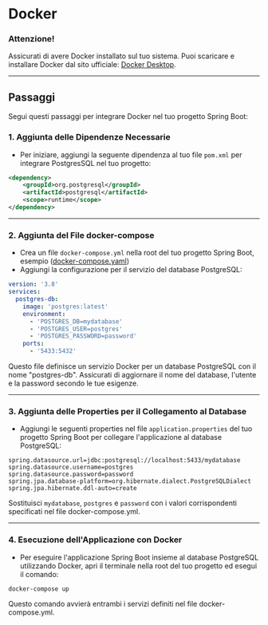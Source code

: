 # Docker

### Attenzione!
Assicurati di avere Docker installato sul tuo sistema. Puoi scaricare e installare Docker dal sito ufficiale: [Docker Desktop](https://www.docker.com/products/docker-desktop/).
***

## Passaggi

Segui questi passaggi per integrare Docker nel tuo progetto Spring Boot:


### 1. Aggiunta delle Dipendenze Necessarie

- Per iniziare, aggiungi la seguente dipendenza al tuo file `pom.xml` per integrare PostgresSQL nel tuo progetto:

```xml
<dependency>
    <groupId>org.postgresql</groupId>
    <artifactId>postgresql</artifactId>
    <scope>runtime</scope>
</dependency>
```
***
### 2. Aggiunta del File docker-compose

- Crea un file `docker-compose.yml` nella root del tuo progetto Spring Boot, esempio ([docker-compose.yaml](..%2Fdocker-compose.yaml))
- Aggiungi la configurazione per il servizio del database PostgreSQL:

```yaml
version: '3.8'
services:
  postgres-db:
    image: 'postgres:latest'
    environment:
      - 'POSTGRES_DB=mydatabase'
      - 'POSTGRES_USER=postgres'
      - 'POSTGRES_PASSWORD=password'
    ports:
      - '5433:5432'
```
Questo file definisce un servizio Docker per un database PostgreSQL con il nome "postgres-db". Assicurati di aggiornare il nome del database, l'utente e la password secondo le tue esigenze.
***
### 3. Aggiunta delle Properties per il Collegamento al Database

- Aggiungi le seguenti properties nel file `application.properties` del tuo progetto Spring Boot per collegare l'applicazione al database PostgreSQL:

```properties
spring.datasource.url=jdbc:postgresql://localhost:5433/mydatabase
spring.datasource.username=postgres
spring.datasource.password=password
spring.jpa.database-platform=org.hibernate.dialect.PostgreSQLDialect
spring.jpa.hibernate.ddl-auto=create
```
Sostituisci `mydatabase`, `postgres` e `password` con i valori corrispondenti specificati nel file docker-compose.yml.
***
### 4. Esecuzione dell'Applicazione con Docker

- Per eseguire l'applicazione Spring Boot insieme al database PostgreSQL utilizzando Docker, apri il terminale nella root del tuo progetto ed esegui il comando:

```shell
docker-compose up
```
Questo comando avvierà entrambi i servizi definiti nel file docker-compose.yml.
